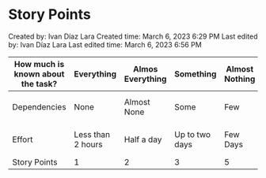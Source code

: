 # Story Points

Created by: Ivan Díaz Lara
Created time: March 6, 2023 6:29 PM
Last edited by: Ivan Díaz Lara
Last edited time: March 6, 2023 6:56 PM

| How much is known about the task? | Everything | Almos Everything | Something | Almost Nothing | Nothing | Nothing |
| --- | --- | --- | --- | --- | --- | --- |
| Dependencies | None | Almost None | Some | Few | More than few | Unknown |
| Effort | Less than 2 hours | Half a day | Up to two days | Few Days | Around a week | More than one week |
| Story Points | 1 | 2 | 3 | 5 | 8  | 13 